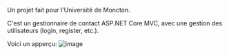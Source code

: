 Un projet fait pour l'Université de Moncton.

C'est un gestionnaire de contact ASP.NET Core MVC, avec une gestion des utilisateurs (login, register, etc.).

Voici un apperçu:
![image](https://github.com/Demorome/WebDev---Projet-Final/assets/69116996/ff10c19c-fcdb-4610-b345-bcd3f4a6a4b5)
